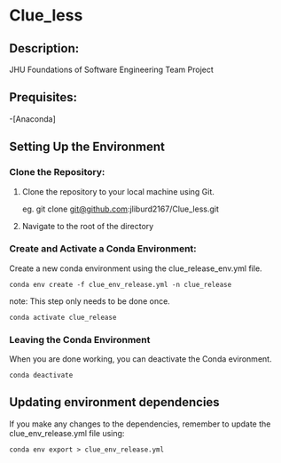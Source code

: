 # Clue_less

## Description:
JHU Foundations of Software Engineering Team Project

## Prequisites:
-[Anaconda]

## Setting Up the Environment
### Clone the Repository:
1. Clone the repository to your local machine using Git. 
	
    eg. git clone git@github.com:jliburd2167/Clue_less.git 

2. Navigate to the root of the directory
   
### Create and Activate a Conda Environment:
	
 Create a new conda environment using the clue_release_env.yml file.
 
    conda env create -f clue_env_release.yml -n clue_release
note: This step only needs to be done once.
   	
    conda activate clue_release

### Leaving the Conda Environment
When you are done working, you can deactivate the Conda evironment.

	conda deactivate

## Updating environment dependencies
If you make any changes to the dependencies, remember to update the clue_env_release.yml file using:

	conda env export > clue_env_release.yml 

